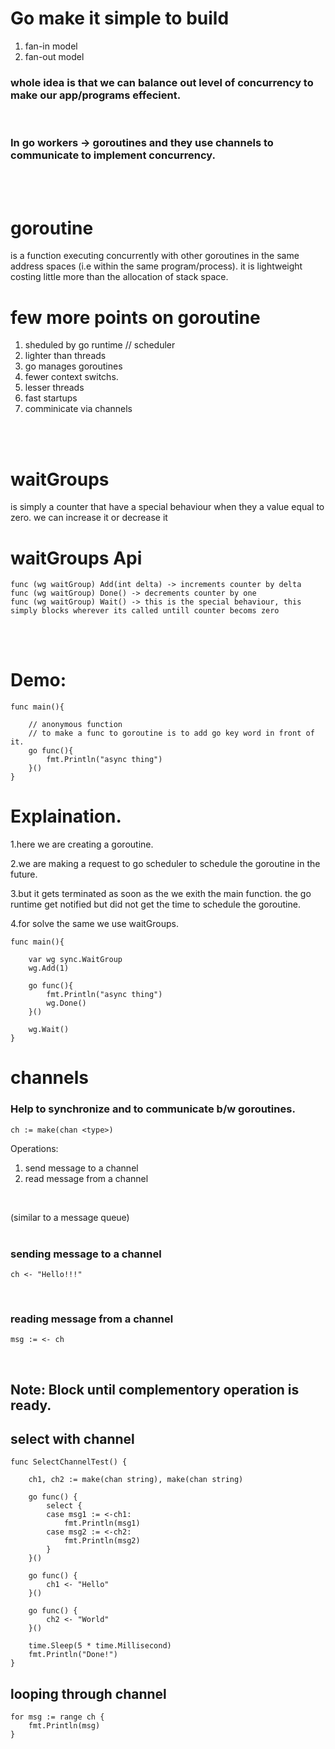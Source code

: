 # Go make it simple to build 
1. fan-in model
2. fan-out model

### whole idea is that we can balance out level of concurrency to make our app/programs effecient.
<br/>

### In go workers -> goroutines and they use channels to communicate to implement concurrency.
<br/>
<br/>





# goroutine

is a function executing concurrently with other goroutines in the same address spaces (i.e within the same program/process).
it is lightweight costing little more than the allocation of stack space.


# few more points on goroutine
1. sheduled by go runtime // scheduler
2. lighter than threads
3. go manages goroutines
4. fewer context switchs.
5. lesser threads
6. fast startups
7. comminicate via channels
<br/>
<br/>


# waitGroups

is simply a counter that have a special behaviour when they a value equal to zero.
we can increase it or decrease it

# waitGroups Api
```
func (wg waitGroup) Add(int delta) -> increments counter by delta
func (wg waitGroup) Done() -> decrements counter by one
func (wg waitGroup) Wait() -> this is the special behaviour, this simply blocks wherever its called untill counter becoms zero
```
<br/>
<br/>


# Demo:

```
func main(){

    // anonymous function
    // to make a func to goroutine is to add go key word in front of it.
    go func(){
        fmt.Println("async thing")
    }()
}
```
# Explaination.
1.here we are creating a goroutine.

2.we are making a request to go scheduler to schedule the goroutine in the future.

3.but it gets terminated as soon as the we exith the main function.
the go runtime get notified but did not get the time to schedule the goroutine.

4.for solve the same we use waitGroups.

```
func main(){

    var wg sync.WaitGroup 
    wg.Add(1)

    go func(){
        fmt.Println("async thing")
        wg.Done()
    }()

    wg.Wait()
}
```




# channels

### Help to synchronize and to communicate b/w goroutines.

```
ch := make(chan <type>)
```

Operations:
1. send message to a channel
2. read message from a channel
<br>

(similar to a message queue)
<br>
<br>


### sending message to a channel
```
ch <- "Hello!!!"
```
<br>


### reading message from a channel
```
msg := <- ch
```
<br>


## Note: Block until complementory operation is ready.

## select with channel
```
func SelectChannelTest() {

	ch1, ch2 := make(chan string), make(chan string)

	go func() {
		select {
		case msg1 := <-ch1:
			fmt.Println(msg1)
		case msg2 := <-ch2:
			fmt.Println(msg2)
		}
	}()

	go func() {
		ch1 <- "Hello"
	}()

	go func() {
		ch2 <- "World"
	}()

	time.Sleep(5 * time.Millisecond)
	fmt.Println("Done!")
}
```


## looping through channel
```
for msg := range ch {
    fmt.Println(msg)
}
```
